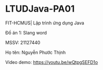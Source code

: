 # LTUDJava-PA01
FIT-HCMUS| Lập trình ứng dụng Java

Đồ án 1: Slang word

MSSV: 21127440

Họ tên: Nguyễn Phước Thịnh

Video demo: https://youtu.be/wQtpgSEFD1o
